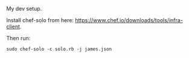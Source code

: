 My dev setup.

Install chef-solo from here: https://www.chef.io/downloads/tools/infra-client.

Then run:
```
sudo chef-solo -c solo.rb -j james.json
```
